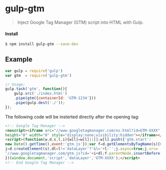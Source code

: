 # gulp-gtm

> Inject Google Tag Manager (GTM) script into HTML <head> with Gulp.

#### Install

```bash
$ npm install gulp-gtm --save-dev
```

## Example

```js
var gulp = require('gulp')
var gtm  = require('gulp-gtm')

// Usage:
gulp.task('gtm', function(){
	gulp.src('./index.html')
	.pipe(gtm({containerId: 'GTM-1234'}))
	.pipe(gulp.dest('./'));
});

```

The following code will be insterted directly after the opening <body> tag:
```html
<!-- Google Tag Manager -->
<noscript><iframe src="//www.googletagmanager.com/ns.html?id=GTM-XXXX"
height="0" width="0" style="display:none;visibility:hidden"></iframe></noscript>
<script>(function(w,d,s,l,i){w[l]=w[l]||[];w[l].push({'gtm.start':
new Date().getTime(),event:'gtm.js'});var f=d.getElementsByTagName(s)[0],
j=d.createElement(s),dl=l!='dataLayer'?'&l='+l:'';j.async=true;j.src=
'//www.googletagmanager.com/gtm.js?id='+i+dl;f.parentNode.insertBefore(j,f);
})(window,document,'script','dataLayer','GTM-XXXX');</script>
<!-- End Google Tag Manager -->
```
